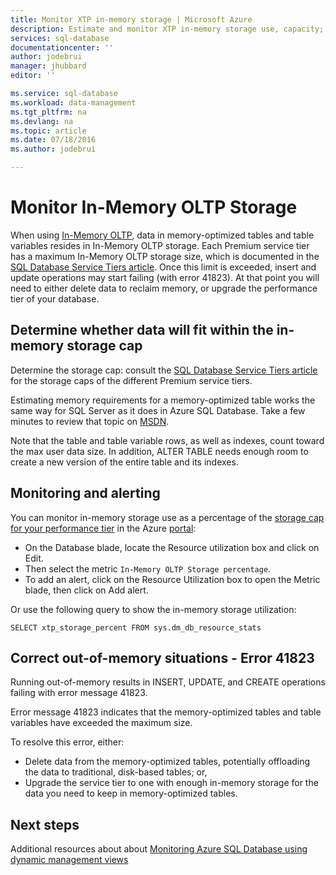 ```yaml
---
title: Monitor XTP in-memory storage | Microsoft Azure
description: Estimate and monitor XTP in-memory storage use, capacity; resolve capacity error 41823
services: sql-database
documentationcenter: ''
author: jodebrui
manager: jhubbard
editor: ''

ms.service: sql-database
ms.workload: data-management
ms.tgt_pltfrm: na
ms.devlang: na
ms.topic: article
ms.date: 07/18/2016
ms.author: jodebrui

---
```

# Monitor In-Memory OLTP Storage
When using [In-Memory OLTP](sql-database-in-memory.md), data in memory-optimized tables and table variables resides in In-Memory OLTP storage. Each Premium service tier has a maximum In-Memory OLTP storage size, which is documented in the [SQL Database Service Tiers article](sql-database-service-tiers.md#service-tiers-for-single-databases). Once this limit is exceeded, insert and update operations may start failing (with error 41823). At that point you will need to either delete data to reclaim memory, or upgrade the performance tier of your database.

## Determine whether data will fit within the in-memory storage cap
Determine the storage cap: consult the [SQL Database Service Tiers article](sql-database-service-tiers.md#service-tiers-for-single-databases) for the storage caps of the different Premium service tiers.

Estimating memory requirements for a memory-optimized table works the same way for SQL Server as it does in Azure SQL Database. Take a few minutes to review that topic on [MSDN](https://msdn.microsoft.com/library/dn282389.aspx).

Note that the table and table variable rows, as well as indexes, count toward the max user data size. In addition, ALTER TABLE needs enough room to create a new version of the entire table and its indexes.

## Monitoring and alerting
You can monitor in-memory storage use as a percentage of the [storage cap for your performance tier](sql-database-service-tiers.md#service-tiers-for-single-databases) in the Azure [portal](https://portal.azure.com/): 

* On the Database blade, locate the Resource utilization box and click on Edit.
* Then select the metric `In-Memory OLTP Storage percentage`.
* To add an alert, click on the Resource Utilization box to open the Metric blade, then click on Add alert.

Or use the following query to show the in-memory storage utilization:

    SELECT xtp_storage_percent FROM sys.dm_db_resource_stats


## Correct out-of-memory situations - Error 41823
Running out-of-memory results in INSERT, UPDATE, and CREATE operations failing with error message 41823.

Error message 41823 indicates that the memory-optimized tables and table variables have exceeded the maximum size.

To resolve this error, either:

* Delete data from the memory-optimized tables, potentially offloading the data to traditional, disk-based tables; or,
* Upgrade the service tier to one with enough in-memory storage for the data you need to keep in memory-optimized tables.

## Next steps
Additional resources about about [Monitoring Azure SQL Database using dynamic management views](sql-database-monitoring-with-dmvs.md)


